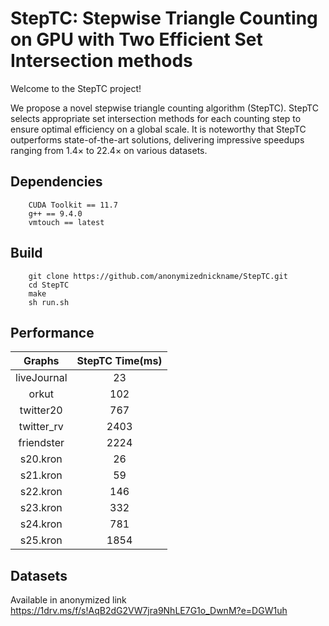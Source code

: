 
# StepTC: Stepwise Triangle Counting on GPU with Two Efficient Set Intersection methods
Welcome to the StepTC project!

We propose a novel stepwise triangle counting algorithm (StepTC). StepTC selects appropriate set intersection methods for each counting step to ensure optimal efficiency on a global scale. It is noteworthy that StepTC outperforms state-of-the-art solutions, delivering impressive speedups ranging from 1.4× to 22.4× on various datasets.

## Dependencies
```
    CUDA Toolkit == 11.7 
    g++ == 9.4.0
    vmtouch == latest
```


## Build
```
    git clone https://github.com/anonymizednickname/StepTC.git
    cd StepTC
    make
    sh run.sh
```

## Performance

| Graphs | StepTC Time(ms) |
| :---: | :---: |
| liveJournal  | 23    |
| orkut        | 102   |
| twitter20    | 767   |
| twitter_rv   | 2403  |
| friendster   | 2224  |
| s20.kron     | 26    |
| s21.kron     | 59    |
| s22.kron     | 146   |
| s23.kron     | 332   |
| s24.kron     | 781   |
| s25.kron     | 1854  |

## Datasets
Available in anonymized link https://1drv.ms/f/s!AqB2dG2VW7jra9NhLE7G1o_DwnM?e=DGW1uh
